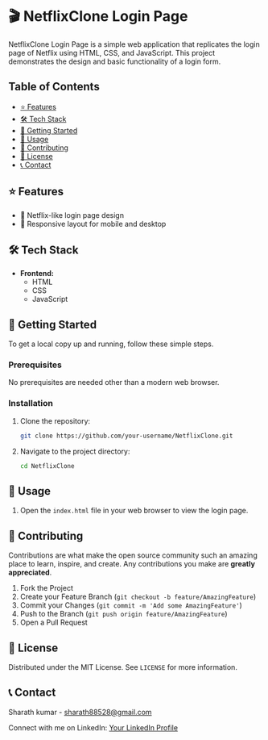 # 🎬 NetflixClone Login Page

NetflixClone Login Page is a simple web application that replicates the login page of Netflix using HTML, CSS, and JavaScript. This project demonstrates the design and basic functionality of a login form.

## Table of Contents

- [⭐ Features](#features)
- [🛠️ Tech Stack](#tech-stack)
- [🚀 Getting Started](#getting-started)
- [📖 Usage](#usage)
- [🤝 Contributing](#contributing)
- [📜 License](#license)
- [📞 Contact](#contact)

## ⭐ Features

- 🎨 Netflix-like login page design
- 📱 Responsive layout for mobile and desktop

## 🛠️ Tech Stack

- **Frontend:**
  - HTML
  - CSS
  - JavaScript

## 🚀 Getting Started

To get a local copy up and running, follow these simple steps.

### Prerequisites

No prerequisites are needed other than a modern web browser.

### Installation

1. Clone the repository:
    ```bash
    git clone https://github.com/your-username/NetflixClone.git
    ```

2. Navigate to the project directory:
    ```bash
    cd NetflixClone
    ```

## 📖 Usage

1. Open the `index.html` file in your web browser to view the login page.

## 🤝 Contributing

Contributions are what make the open source community such an amazing place to learn, inspire, and create. Any contributions you make are **greatly appreciated**.

1. Fork the Project
2. Create your Feature Branch (`git checkout -b feature/AmazingFeature`)
3. Commit your Changes (`git commit -m 'Add some AmazingFeature'`)
4. Push to the Branch (`git push origin feature/AmazingFeature`)
5. Open a Pull Request

## 📜 License

Distributed under the MIT License. See `LICENSE` for more information.

## 📞 Contact

Sharath kumar  - [sharath88528@gmail.com](mailto:sharath88528@gmail.com)

Connect with me on LinkedIn: [Your LinkedIn Profile](https://www.linkedin.com/in/sharath0524)

